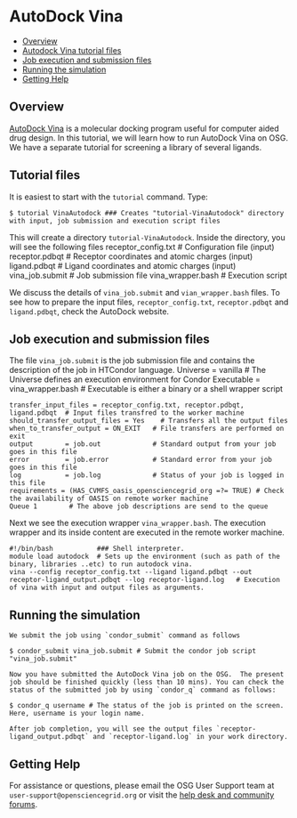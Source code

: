 # AutoDock Vina

 * [Overview](#overview)
 * [Autodock Vina tutorial files](#autodock-vina-tutorial-files)
 * [Job execution and submission files](#job-execution-and-submission-files)
 * [Running the simulation](#running-the-simulation)
 * [Getting Help](#getting-help)


## Overview
[AutoDock Vina](http://vina.scripps.edu/) is a molecular docking program useful for computer aided drug design.  In this tutorial, we will learn how to run AutoDock Vina on OSG.  We have a separate tutorial for screening a library of several ligands.

## Tutorial files

It is easiest to start with the `tutorial` command. Type:

```
$ tutorial VinaAutodock ### Creates "tutorial-VinaAutodock" directory with input, job submission and execution script files
````

This will create a directory `tutorial-VinaAutodock`. Inside the directory, you will see the following files
	receptor_config.txt   # Configuration file (input)
	receptor.pdbqt        # Receptor coordinates and atomic charges (input)
	ligand.pdbqt          # Ligand coordinates and atomic charges (input)
	vina_job.submit       # Job submission file
	vina_wrapper.bash     # Execution script

We discuss the details of  `vina_job.submit` and `vian_wrapper.bash` files. To see how to prepare the input files, `receptor_config.txt`,  `receptor.pdbqt` and `ligand.pdbqt`, check the AutoDock website.

## Job execution and submission files

The file `vina_job.submit` is the job submission file and contains the description of the job in HTCondor language. 
	Universe = vanilla             # The Universe defines an execution environment for Condor 
	Executable = vina_wrapper.bash # Executable is either a binary or a shell wrapper script
	 
	transfer_input_files = receptor_config.txt, receptor.pdbqt, ligand.pdbqt  # Input files transfred to the worker machine
	should_transfer_output_files = Yes    # Transfers all the output files
	when_to_transfer_output = ON_EXIT   # File transfers are performed on exit 
	output        = job.out             # Standard output from your job goes in this file
	error         = job.error           # Standard error from your job goes in this file
	log           = job.log             # Status of your job is logged in this file
	requirements = (HAS_CVMFS_oasis_opensciencegrid_org =?= TRUE) # Check the availability of OASIS on remote worker machine
	Queue 1        # The above job descriptions are send to the queue


Next we see the execution wrapper  `vina_wrapper.bash`. The execution wrapper and its inside content are executed in the remote worker machine.

 ```
#!/bin/bash           ### Shell interpreter.
module load autodock  # Sets up the environment (such as path of the binary, libraries ..etc) to run autodock vina.
vina --config receptor_config.txt --ligand ligand.pdbqt --out receptor-ligand_output.pdbqt --log receptor-ligand.log   # Execution of vina with input and output files as arguments.
```

## Running the simulation
	
	We submit the job using `condor_submit` command as follows
```
$ condor_submit vina_job.submit # Submit the condor job script "vina_job.submit"
```

	Now you have submitted the AutoDock Vina job on the OSG.  The present job should be finished quickly (less than 10 mins). You can check the status of the submitted job by using `condor_q` command as follows:
```	
$ condor_q username # The status of the job is printed on the screen. Here, username is your login name.
```	
	After job completion, you will see the output files `receptor-ligand_output.pdbqt` and `receptor-ligand.log` in your work directory.
	
## Getting Help
For assistance or questions, please email the OSG User Support team  at `user-support@opensciencegrid.org` or visit the [help desk and community forums](http://support.opensciencegrid.org).
